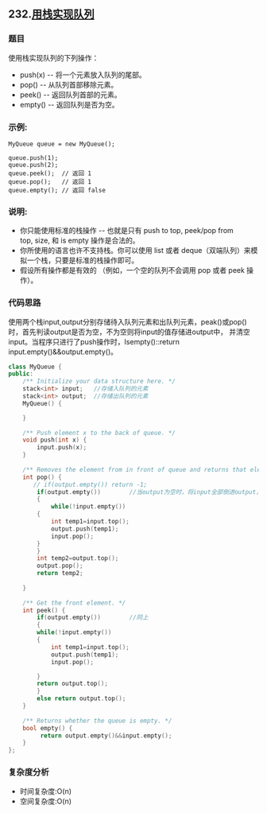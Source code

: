 ## 232.[用栈实现队列]()
### 题目
使用栈实现队列的下列操作：
- push(x) -- 将一个元素放入队列的尾部。
- pop() -- 从队列首部移除元素。
- peek() -- 返回队列首部的元素。
- empty() -- 返回队列是否为空。
### 示例:
```
MyQueue queue = new MyQueue();

queue.push(1);
queue.push(2);  
queue.peek();  // 返回 1
queue.pop();   // 返回 1
queue.empty(); // 返回 false
```
### 说明:
- 你只能使用标准的栈操作 -- 也就是只有 push to top, peek/pop from top, size, 和 is empty 操作是合法的。
- 你所使用的语言也许不支持栈。你可以使用 list 或者 deque（双端队列）来模拟一个栈，只要是标准的栈操作即可。
- 假设所有操作都是有效的 （例如，一个空的队列不会调用 pop 或者 peek 操作）。
### 代码思路
使用两个栈input,output分别存储待入队列元素和出队列元素，peak()或pop()时，首先判读output是否为空，不为空则将input的值存储进output中，
并清空input。当程序只进行了push操作时，Isempty()::return input.empty()&&output.empty()。

```c++
class MyQueue {
public:
    /** Initialize your data structure here. */
    stack<int> input;   //存储入队列的元素
    stack<int> output;  //存储出队列的元素
    MyQueue() {

    }
    
    /** Push element x to the back of queue. */
    void push(int x) {
        input.push(x);  
    }
    
    /** Removes the element from in front of queue and returns that element. */
    int pop() {
       // if(output.empty()) return -1;
        if(output.empty())        //当output为空时，将input全部倒进output，实现翻转，并清空input
        {
            while(!input.empty())
        {
            int temp1=input.top();
            output.push(temp1);
            input.pop();
        }
        }
        int temp2=output.top();
        output.pop();
        return temp2;
        
    }
    
    /** Get the front element. */
    int peek() {
        if(output.empty())        //同上
        {
        while(!input.empty())
        {
            int temp1=input.top();
            output.push(temp1);
            input.pop();

        }
        return output.top();
        }
        else return output.top();
    }
    
    /** Returns whether the queue is empty. */
    bool empty() {
         return output.empty()&&input.empty();
    }
};

```
### 复杂度分析
- 时间复杂度:O(n)
- 空间复杂度:O(n)
